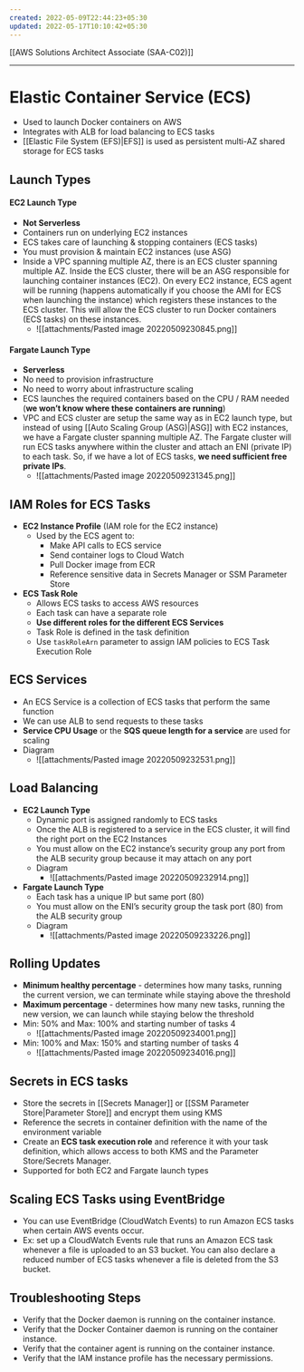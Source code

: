 ```yaml
---
created: 2022-05-09T22:44:23+05:30
updated: 2022-05-17T10:10:42+05:30
---
```

[[AWS Solutions Architect Associate (SAA-C02)]]

---
# Elastic Container Service (ECS)
- Used to launch Docker containers on AWS
- Integrates with ALB for load balancing to ECS tasks
- [[Elastic File System (EFS)|EFS]] is used as persistent multi-AZ shared storage for ECS tasks

## Launch Types
#### EC2 Launch Type
- **Not Serverless**
- Containers run on underlying EC2 instances
- ECS takes care of launching & stopping containers (ECS tasks)
- You must provision & maintain EC2 instances (use ASG)
- Inside a VPC spanning multiple AZ, there is an ECS cluster spanning multiple AZ. Inside the ECS cluster, there will be an ASG responsible for launching container instances (EC2). On every EC2 instance, ECS agent will be running (happens automatically if you choose the AMI for ECS when launching the instance) which registers these instances to the ECS cluster. This will allow the ECS cluster to run Docker containers (ECS tasks) on these instances.
	- ![[attachments/Pasted image 20220509230845.png]]

#### Fargate Launch Type
- **Serverless**
- No need to provision infrastructure
- No need to worry about infrastructure scaling
- ECS launches the required containers based on the CPU / RAM needed (**we won’t know where these containers are running**)
- VPC and ECS cluster are setup the same way as in EC2 launch type, but instead of using [[Auto Scaling Group (ASG)|ASG]] with EC2 instances, we have a Fargate cluster spanning multiple AZ. The Fargate cluster will run ECS tasks anywhere within the cluster and attach an ENI (private IP) to each task. So, if we have a lot of ECS tasks, **we need sufficient free private IPs**.
	- ![[attachments/Pasted image 20220509231345.png]]

## IAM Roles for ECS Tasks
-  **EC2 Instance Profile** (IAM role for the EC2 instance)
    -   Used by the ECS agent to:
        -   Make API calls to ECS service
        -   Send container logs to Cloud Watch
        -   Pull Docker image from ECR
        -   Reference sensitive data in Secrets Manager or SSM Parameter Store
- **ECS Task Role**
	- Allows ECS tasks to access AWS resources
	- Each task can have a separate role
	- **Use different roles for the different ECS Services**
	- Task Role is defined in the task definition
	- Use `taskRoleArn` parameter to assign IAM policies to ECS Task Execution Role

## ECS Services
- An ECS Service is a collection of ECS tasks that perform the same function
- We can use ALB to send requests to these tasks
- **Service CPU Usage** or the **SQS queue length for a service** are used for scaling
- Diagram
	- ![[attachments/Pasted image 20220509232531.png]]

## Load Balancing
- **EC2 Launch Type**
	- Dynamic port is assigned randomly to ECS tasks
	- Once the ALB is registered to a service in the ECS cluster, it will find the right port on the EC2 Instances
	- You must allow on the EC2 instance’s security group any port from the ALB security group because it may attach on any port
	- Diagram
		- ![[attachments/Pasted image 20220509232914.png]]
- **Fargate Launch Type**
	- Each task has a unique IP but same port (80)
	-   You must allow on the ENI’s security group the task port (80) from the ALB security group
	- Diagram
		- ![[attachments/Pasted image 20220509233226.png]]

## Rolling Updates
-   **Minimum healthy percentage** - determines how many tasks, running the current version, we can terminate while staying above the threshold
-   **Maximum percentage** - determines how many new tasks, running the new version, we can launch while staying below the threshold
- Min: 50% and Max: 100% and starting number of tasks 4
	- ![[attachments/Pasted image 20220509234001.png]]
- Min: 100% and Max: 150% and starting number of tasks 4
	- ![[attachments/Pasted image 20220509234016.png]]

## Secrets in ECS tasks
- Store the secrets in [[Secrets Manager]] or [[SSM Parameter Store|Parameter Store]] and encrypt them using KMS
- Reference the secrets in container definition with the name of the environment variable
- Create an **ECS task execution role** and reference it with your task definition, which allows access to both KMS and the Parameter Store/Secrets Manager.
- Supported for both EC2 and Fargate launch types

## Scaling ECS Tasks using EventBridge
- You can use EventBridge (CloudWatch Events) to run Amazon ECS tasks when certain AWS events occur. 
- Ex: set up a CloudWatch Events rule that runs an Amazon ECS task whenever a file is uploaded to an S3 bucket. You can also declare a reduced number of ECS tasks whenever a file is deleted from the S3 bucket.

## Troubleshooting Steps
-   Verify that the Docker daemon is running on the container instance.
-   Verify that the Docker Container daemon is running on the container instance.
-   Verify that the container agent is running on the container instance.
-   Verify that the IAM instance profile has the necessary permissions.